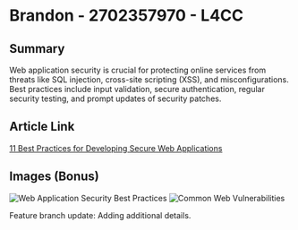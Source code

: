 # Brandon - 2702357970 - L4CC

## Summary
Web application security is crucial for protecting online services from threats like SQL injection, cross-site scripting (XSS), and misconfigurations. Best practices include input validation, secure authentication, regular security testing, and prompt updates of security patches.

## Article Link
[11 Best Practices for Developing Secure Web Applications](https://www.lrswebsolutions.com/Blog/Posts/32/Website-Security/11-Best-Practices-for-Developing-Secure-Web-Applications/blog-post/)

## Images (Bonus)
![Web Application Security Best Practices](https://tse2.mm.bing.net/th?id=OIP.H0MJ3G2-fwWERiUxL5UukgHaGW&pid=Api)
![Common Web Vulnerabilities](https://tse3.mm.bing.net/th?id=OIP.QHxfOMqgW8ruZu800XkvoAHaDt&pid=Api)

Feature branch update: Adding additional details.

